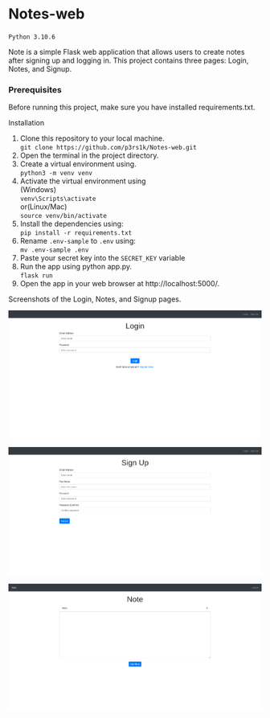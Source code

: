 # Notes-web

`Python 3.10.6`

Note is a simple Flask web application that allows users to create notes after signing up and logging in. This project contains three pages: Login, Notes, and Signup.

### Prerequisites

Before running this project, make sure you have installed requirements.txt.

Installation

1. Clone this repository to your local machine. <br>
    `git clone https://github.com/p3rs1k/Notes-web.git`
2. Open the terminal in the project directory.
3. Create a virtual environment using. <br>
    `python3 -m venv venv`
4. Activate the virtual environment using <br>
(Windows)<br>
    `venv\Scripts\activate` <br>
or(Linux/Mac) <br>
    `source venv/bin/activate`
5. Install the dependencies using:<br>
`pip install -r requirements.txt`
6. Rename `.env-sample` to `.env` using: <br>
`mv .env-sample .env`
7. Paste your secret key into the `SECRET_KEY` variable
8. Run the app using python app.py. <br>
`flask run`
9. Open the app in your web browser at http://localhost:5000/.

Screenshots of the Login, Notes, and Signup pages.


![Login page](./README.assets/Login.png)


![SignUp page](./README.assets/SignUp.png)


![Note page](./README.assets/Note.png)
